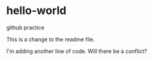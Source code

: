 # hello-world
github practice

This is a change to the readme file. 

I'm adding another line of code.  Will there be a conflict?

